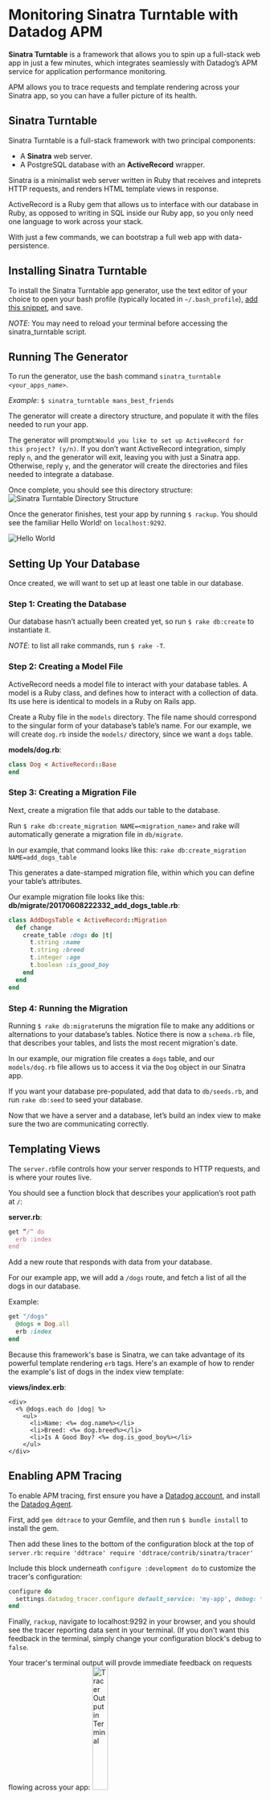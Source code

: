 # Monitoring Sinatra Turntable with Datadog APM

**Sinatra Turntable** is a framework that allows you to spin up a full-stack web app in just a few minutes, which integrates seamlessly with Datadog’s APM service for application performance monitoring.

APM allows you to trace requests and template rendering across your Sinatra app, so you can have a fuller picture of its health.


## Sinatra Turntable

Sinatra Turntable is a full-stack framework with two principal components:

- A **Sinatra** web server.
- A PostgreSQL database with an **ActiveRecord** wrapper.


Sinatra is a minimalist web server written in Ruby that receives and inteprets HTTP requests, and renders HTML template views in response.

ActiveRecord is a Ruby gem that allows us to interface with our database in Ruby, as opposed to writing in SQL inside our Ruby app, so you only need one language to work across your stack.

With just a few commands, we can bootstrap a full web app with data-persistence.

## Installing Sinatra Turntable

To install the Sinatra Turntable app generator, use the text editor of your choice to open your bash  profile (typically located in `~/.bash_profile`), [add this snippet](https://gist.github.com/schmartmann/7384d6e8a73657152778dc4d0936f28b), and save.

*NOTE*: You may need to reload your terminal before accessing the sinatra_turntable script.

## Running The Generator

To run the generator, use the bash command `sinatra_turntable <your_apps_name>`.

_Example_:
`$ sinatra_turntable mans_best_friends`

The generator will create a directory structure, and populate it with the files needed to run your app.

The generator will prompt:`Would you like to set up ActiveRecord for this project? (y/n)`. If you don’t want ActiveRecord integration, simply reply `n`, and the generator will exit, leaving you with just a Sinatra app. Otherwise, reply `y`, and the generator will create the directories and files needed to integrate a database.

Once complete, you should see this directory structure:
![Sinatra Turntable Directory Structure](tree.png)

Once the generator finishes, test your app by running `$ rackup`. You should see the familiar Hello World! on `localhost:9292`.

![Hello World](hello_world_test.png)

## Setting Up Your Database

Once created, we will want to set up at least one table in our database.

### Step 1: Creating the Database

Our database hasn’t actually been created yet, so run `$ rake db:create` to instantiate it.

*NOTE*: to list all rake commands, run `$ rake -T`.

### Step 2: Creating a Model File

ActiveRecord needs a model file to interact with your database tables. A model is a Ruby class, and defines how to interact with a collection of data. Its use here is identical to models in a Ruby on Rails app.  

Create a Ruby file in the `models` directory. The file name should correspond to the singular form of your database’s table’s name. For our example, we will create `dog.rb` inside the `models/` directory, since we want a `dogs` table.

**models/dog.rb**:

```ruby
class Dog < ActiveRecord::Base
end
```
### Step 3: Creating a Migration File

Next, create a migration file that adds our table to the database.

Run `$ rake db:create_migration NAME=<migration_name>` and rake will automatically generate a migration file in `db/migrate`.

In our example, that command looks like this:
`rake db:create_migration NAME=add_dogs_table`

This generates a date-stamped migration file, within which you can define your table’s attributes.

Our example migration file looks like this:
**db/migrate/20170608222332_add_dogs_table.rb**:

```ruby
class AddDogsTable < ActiveRecord::Migration
  def change
    create_table :dogs do |t|
      t.string :name
      t.string :breed
      t.integer :age
      t.boolean :is_good_boy
    end
  end
end
```
### Step 4: Running the Migration

Running `$ rake db:migrate`runs the migration file to make any additions or alternations to your database’s tables. Notice there is now a `schema.rb` file, that describes your tables, and lists the most recent migration's date.

In our example, our migration file creates a `dogs` table, and our `models/dog.rb` file allows us to access it via the `Dog` object in our Sinatra app.

If you want your database pre-populated, add that data to `db/seeds.rb`, and run `rake db:seed` to seed your database.


Now that we have a server and a database, let’s build an index view to make sure the two are communicating correctly.

## Templating Views

The `server.rb`file controls how your server responds to HTTP requests, and is where your routes live.

You should see a function block that describes your application’s root path at `/`:

**server.rb**:
```ruby
get “/“ do
  erb :index
end
```

Add a new route that responds with data from your database.

For our example app, we will add a `/dogs` route, and fetch a list of all the dogs in our database. 

Example: 


```ruby
get "/dogs"
  @dogs = Dog.all
  erb :index
end
```
Because this framework's base is Sinatra, we can take advantage of its powerful template rendering `erb` tags. Here's an example of how to render the example's list of dogs in the index view template:

**views/index.erb**:
```erb
<div>
  <% @dogs.each do |dog| %>
    <ul>
      <li>Name: <%= dog.name%></li>
      <li>Breed: <%= dog.breed%></li>
      <li>Is A Good Boy? <%= dog.is_good_boy%></li>
    </ul>
</div>
```

## Enabling APM Tracing

To enable APM tracing, first ensure you have a [Datadog account](https://www.datadoghq.com/), and install the [Datadog Agent](https://app.datadoghq.com/account/settings#agent). 

First, add `gem ddtrace` to your Gemfile, and then run `$ bundle install` to install the gem.

Then add these lines to the bottom of the configuration block at the top of `server.rb`:
`require 'ddtrace'
require 'ddtrace/contrib/sinatra/tracer'`

Include this block underneath `configure :development do` to customize the tracer's configuration:
```ruby
configure do
  settings.datadog_tracer.configure default_service: 'my-app', debug: true
end
```

Finally, `rackup`, navigate to localhost:9292 in your browser, and you should see the tracer reporting data sent in your terminal. (If you don't want this feedback in the terminal, simply change your configuration block's debug to `false`.

Your tracer's terminal output will provde immediate feedback on requests flowing across your app:
<img src="tracer_terminal_output.png" alt="Tracer Output in Terminal" style="width: 25%; height: auto"/>

Your application's trace will be visibile through the [Datadog web app](https://app.datadoghq.com/apm).
![APM trace]()
